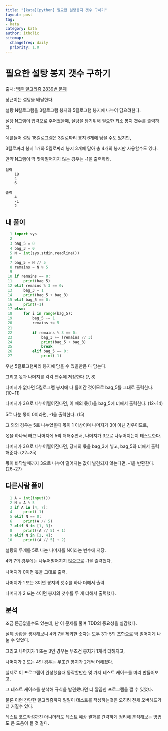 ```yaml
---
title: "[kata][python] 필요한 설탕봉지 갯수 구하기"
layout: post
tag:
- kata
category: kata
author: itholic
sitemap:
  changefreq: daily
  priority: 1.0
---
```


# 필요한 설탕 봉지 갯수 구하기

출처: <a href="https://www.acmicpc.net/problem/2839" target="_blank">백준 알고리즘 2839번 문제</a>

상근이는 설탕을 배달한다.

설탕 N킬로그램을 3킬로그램 봉지와 5킬로그램 봉지에 나누어 담으려한다.

설탕 N그램이 입력으로 주어졌을때, 설탕을 담기위해 필요한 최소 봉지 갯수를 출력하라.

예를들어 설탕 18킬로그램은 3킬로짜리 봉지 6개에 담을 수도 있지만,

3킬로짜리 봉지 1개와 5킬로짜리 봉지 3개에 담아 총 4개의 봉지만 사용할수도 있다.

만약 N그램이 딱 맞아떨어지지 않는 경우는 -1을 출력하라.

```
입력
    18
    4
    6

출력
    4
    -1
    2
```

## 내 풀이

```python
  1 import sys
  2
  3 bag_5 = 0
  4 bag_3 = 0
  5 N = int(sys.stdin.readline())
  6
  7 bag_5 = N // 5
  8 remains = N % 5
  9
 10 if remains == 0:
 11     print(bag_5)
 12 elif remains % 3 == 0:
 13     bag_3 = 1
 14     print(bag_5 + bag_3)
 15 elif bag_5 == 0:
 16     print(-1)
 17 else:
 18     for i in range(bag_5):
 19         bag_5 -= 1
 20         remains += 5
 21
 22         if remains % 3 == 0:
 23             bag_3 += (remains // 3)
 24             print(bag_5 + bag_3)
 25             break
 26         elif bag_5 == 0:
 27             print(-1)
```

우선 5킬로그램짜리 봉지에 담을 수 있을만큼 다 담는다.

그리고 몫과 나머지를 각각 변수에 저장한다 (7, 8)

나머지가 없다면 5킬로그램 봉지에 다 들어간 것이므로 bag_5를 그대로 출력한다. (10~11)

나머지가 3으로 나누어떨어진다면, 이 때의 몫(1)을 bag_5에 더해서 출력한다. (12~14)

5로 나눈 몫이 0이라면, -1을 출력한다. (15)

그 외의 경우는 5로 나누었을때 몫이 1 이상이며 나머지가 3이 아닌 경우이므로,

몫을 하나씩 빼고 나머지에 5씩 더해주면서, 나머지가 3으로 나누어지는지 테스트한다.

나머지가 3으로 나누어떨어진다면, 당시의 몫을 bag_3에 넣고, bag_5와 더해서 출력해준다. (22~25)

몫이 바닥날때까지 3으로 나누어 떨어지는 값이 발견되지 않는다면, -1을 반환한다. (26~27)


## 다른사람 풀이

```python
  1 A = int(input())
  2 N = A % 5
  3 if A in [4, 7]:
  4     print(-1)
  5 elif N == 0:
  6     print(A // 5)
  7 elif N in [1, 3]:
  8     print((A // 5) + 1)
  9 elif N in [2, 4]:
 10     print((A // 5) + 2)

```

설탕의 무게를 5로 나눈 나머지를 N이라는 변수에 저장.

4와 7의 경우에는 나누어떨어지지 않으므로 -1을 출력했다.

나머지가 0이면 몫을 그대로 출력.

나머지가 1 또는 3이면 봉지의 갯수를 하나 더해서 출력.

나머지가 2 또는 4이면 봉지의 갯수를 두 개 더해서 출력했다.


## 분석

조금 뜬금없을수도 있는데, 난 이 문제를 풀며 TDD의 중요성을 실감했다.

실제 상황을 생각해보니 4와 7을 제외한 숫자는 모두 3과 5의 조합으로 딱 떨어지게 나눌 수 있었다.

그리고 나머지가 1 또는 3인 경우는 무조건 봉지가 1개씩 더해지고,

나머지가 2 또는 4인 경우는 무조건 봉지가 2개씩 더해졌다.

실제로 이 프로그램이 완성했을때 동작할만한 몇 가지 테스트 케이스를 미리 만들어보고,

그 테스트 케이스를 분석해 규칙을 발견했다면 더 깔끔한 프로그램을 짤 수 있었다.

물론 이런 간단한 알고리즘까지 일일이 테스트를 작성하는것은 오히려 전체 오버헤드가 더 커질수 있다.

테스트 코드작성까진 아니더라도 테스트 예상 결과를 간략하게 정리해 분석해보는 방법도 큰 도움이 될 것 같다.